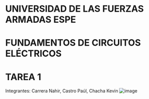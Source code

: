 # UNIVERSIDAD DE LAS FUERZAS ARMADAS ESPE
# FUNDAMENTOS DE CIRCUITOS ELÉCTRICOS
# TAREA 1
Integrantes: Carrera Nahir, Castro Paúl, Chacha Kevin
![image](https://user-images.githubusercontent.com/93829962/140614392-df01103b-2a7b-44d8-b1e1-019b22e780aa.png)
